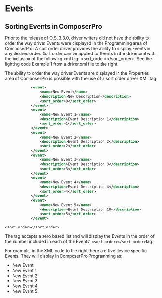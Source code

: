 # Events

## Sorting Events in ComposerPro

Prior to the release of O.S. 3.3.0, driver writers did not have the ability to order the way driver Events were displayed in the Programming area of ComposerPro. A sort order driver provides the ability to display Events in any desired order. Sort order can be applied to Events in the driver.xml with the inclusion of the following xml tag: \<sort\_order\>\</sort\_order\>. See the lighting code Example 1 from a driver.xml file to the right.

The ability to order the way driver Events are displayed in the Properties area of ComposerPro is possible with the use of a sort order driver XML tag:

```xml
            <event>
                <name>New Event</name>
                <description>New Description</description>
                <sort_order>0</sort_order>
            </event>
            <event>
                <name>New Event 1</name>  
                <description>Event Description 1</description>
                <sort_order>1</sort_order>
            </event>
            <event>
                <name>New Event 2</name>
                <description>Event Description 2</description>
                <sort_order>2</sort_order>
            </event>
            <event>
                <name>New Event 3</name>
                <description>Event Description 3</description>
                <sort_order>3</sort_order>
            </event>
            <event>
                <name>New Event 4</name>
                <description>Event Description 4</description>
                <sort_order>4</sort_order>
            </event>
            <event>
                <name>New Event 5</name>
                <description>Event Description 10</description>
                <sort_order>5</sort_order>
            </event>
```

`<sort_order></sort_order>` 

The tag accepts a zero based list and will display the Events in the order of the number included in each of the Events’ `<sort_order></sort_order>`tag.

For example, in the XML code to the right there are five device specific Events. They will display in ComposerPro Programming as:

- New Event
- New Event 1
- New Event 2
- New Event 3
- New Event 4
- New Event 5
